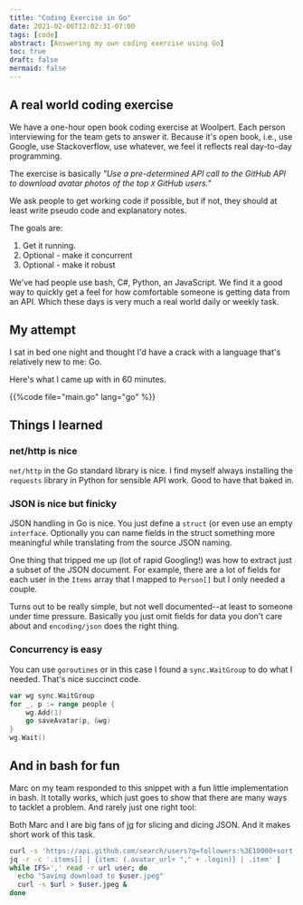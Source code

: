 ```yaml
---
title: "Coding Exercise in Go"
date: 2021-02-06T12:02:31-07:00
tags: [code]
abstract: [Answering my own coding exercise using Go]
toc: true
draft: false
mermaid: false
---
```


## A real world coding exercise

We have a one-hour open book coding exercise at Woolpert.
Each person interviewing for the team gets to answer it.
Because it's open book, i.e., use Google, use Stackoverflow, use whatever, we feel it reflects real day-to-day programming.

The exercise is basically _"Use a pre-determined API call to the GitHub API to download avatar photos of the top `X` GitHub users."_

We ask people to get working code if possible, but if not, they should at least write pseudo code and explanatory notes.

The goals are:

1. Get it running.
1. Optional - make it concurrent
1. Optional - make it robust

We've had people use bash, C#, Python, an JavaScript.
We find it a good way to quickly get a feel for how comfortable someone is getting data from an API.
Which these days is very much a real world daily or weekly task.

## My attempt

I sat in bed one night and thought I'd have a crack with a language that's relatively new to me: Go.

Here's what I came up with in 60 minutes.

{{%code file="main.go" lang="go" %}}

## Things I learned

### net/http is nice

`net/http` in the Go standard library is nice. I find myself always installing the `requests` library in Python for sensible API work. Good to have that baked in.

### JSON is nice but finicky

JSON handling in Go is nice. You just define a `struct` (or even use an empty `interface`. Optionally you can name fields in the struct something more meaningful while translating from the source JSON naming.

One thing that tripped me up (lot of rapid Googling!) was how to extract just a subset of the JSON document. For example, there are a lot of fields for each user in the `Items` array that I mapped to `Person[]` but I only needed a couple.

Turns out to be really simple, but not well documented--at least to someone under time pressure.
Basically you just omit fields for data you don't care about and `encoding/json` does the right thing.

### Concurrency is easy

You can use `goroutines` or in this case I found a `sync.WaitGroup` to do what I needed. That's nice succinct code.

```go
var wg sync.WaitGroup
for _, p := range people {
    wg.Add(1)
    go saveAvatar(p, &wg)
}
wg.Wait()
```

## And in bash for fun

Marc on my team responded to this snippet with a fun little implementation in bash. It totally works, which just goes to show that there are many ways to tacklet a problem. And rarely just one right tool:

Both Marc and I are big fans of [jq](https://stedolan.github.io/jq/) for slicing and dicing JSON.
And it makes short work of this task.

```bash
curl -s 'https://api.github.com/search/users?q=followers:%3E10000+sort:followers&per_page=50' |
jq -r -c '.items[] | {item: (.avatar_url+ "," + .login)} | .item' |
while IFS=',' read -r url user; do
  echo "Saving download to $user.jpeg"
  curl -s $url > $user.jpeg &
done
```